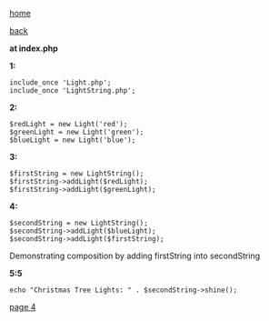 [home](./page01.md)

[back](./page02.md)


**at index.php**

**1:**
```
include_once 'Light.php';
include_once 'LightString.php';
```

**2:**
```
$redLight = new Light('red');
$greenLight = new Light('green');
$blueLight = new Light('blue');
```

**3:**
```
$firstString = new LightString();
$firstString->addLight($redLight);
$firstString->addLight($greenLight);
```

**4:**
```
$secondString = new LightString();
$secondString->addLight($blueLight);
$secondString->addLight($firstString);
```
Demonstrating composition by adding firstString into secondString

**5:5**
```
echo "Christmas Tree Lights: " . $secondString->shine();
```



[page 4](./page04.md)
